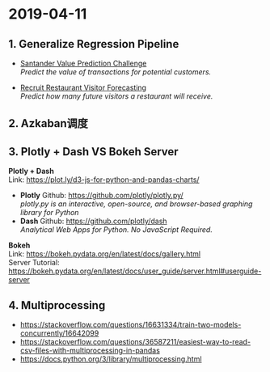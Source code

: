 # 2019-04-11
## 1. Generalize Regression Pipeline
- [Santander Value Prediction Challenge](https://www.kaggle.com/c/santander-value-prediction-challenge/leaderboard)  
_Predict the value of transactions for potential customers._  

- [Recruit Restaurant Visitor Forecasting](https://www.kaggle.com/c/recruit-restaurant-visitor-forecasting/overview)  
_Predict how many future visitors a restaurant will receive._  

## 2. Azkaban调度

## 3. Plotly + Dash VS Bokeh Server
**Plotly + Dash**  
Link: https://plot.ly/d3-js-for-python-and-pandas-charts/  

- **Plotly**
 Github: https://github.com/plotly/plotly.py/  
  _plotly.py is an interactive, open-source, and browser-based graphing library for Python_  
- **Dash** 
 Github: https://github.com/plotly/dash  
 _Analytical Web Apps for Python. No JavaScript Required._  


**Bokeh**  
Link: https://bokeh.pydata.org/en/latest/docs/gallery.html  
Server Tutorial: https://bokeh.pydata.org/en/latest/docs/user_guide/server.html#userguide-server  

## 4. Multiprocessing
- https://stackoverflow.com/questions/16631334/train-two-models-concurrently/16642099
- https://stackoverflow.com/questions/36587211/easiest-way-to-read-csv-files-with-multiprocessing-in-pandas
- https://docs.python.org/3/library/multiprocessing.html
